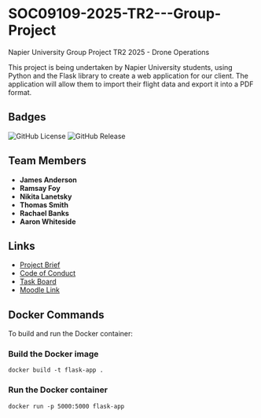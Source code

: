 # SOC09109-2025-TR2---Group-Project
Napier University Group Project TR2 2025 - Drone Operations

This project is being undertaken by Napier University students, using Python and the Flask library to create a web application for our client. The application will allow them to import their flight data and export it into a PDF format.

## Badges
![GitHub License](https://img.shields.io/github/license/NikitaEdin/SOC09109-2025-TR2-Group-Project)
![GitHub Release](https://img.shields.io/github/v/release/NikitaEdin/SOC09109-2025-TR2-Group-Project?include_prereleases)


## Team Members
- **James Anderson**
- **Ramsay Foy**
- **Nikita Lanetsky**
- **Thomas Smith**
- **Rachael Banks**
- **Aaron Whiteside**

## Links
- [Project Brief](Documents/projectBrief.md)
- [Code of Conduct](CODE_OF_CONDUCT.md)
- [Task Board](https://zube.io/napier-366/drone-operations/w/workspace-1/kanban)
- [Moodle Link](https://moodle.napier.ac.uk/course/view.php?id=49743)

## Docker Commands
To build and run the Docker container:

### Build the Docker image
```
docker build -t flask-app .
```

### Run the Docker container
```
docker run -p 5000:5000 flask-app
```
